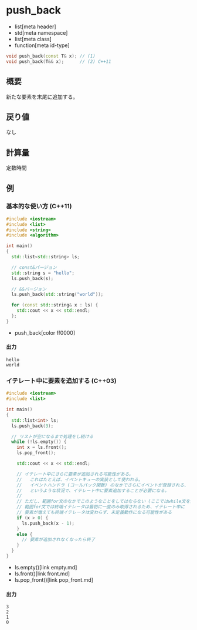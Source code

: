# push_back
* list[meta header]
* std[meta namespace]
* list[meta class]
* function[meta id-type]

```cpp
void push_back(const T& x); // (1)
void push_back(T&& x);      // (2) C++11
```

## 概要
新たな要素を末尾に追加する。


## 戻り値
なし


## 計算量
定数時間


## 例
### 基本的な使い方 (C++11)
```cpp example
#include <iostream>
#include <list>
#include <string>
#include <algorithm>

int main()
{
  std::list<std::string> ls;

  // const&バージョン
  std::string s = "hello";
  ls.push_back(s);

  // &&バージョン
  ls.push_back(std::string("world"));

  for (const std::string& x : ls) {
    std::cout << x << std::endl;
  };
}
```
* push_back[color ff0000]

#### 出力
```
hello
world
```


### イテレート中に要素を追加する (C++03)
```cpp example
#include <iostream>
#include <list>

int main()
{
  std::list<int> ls;
  ls.push_back(3);

  // リストが空になるまで処理をし続ける
  while (!ls.empty()) {
    int x = ls.front();
    ls.pop_front();

    std::cout << x << std::endl;

    // イテレート中にさらに要素が追加される可能性がある。
    //   これはたとえば、イベントキューの実装として使われる。
    //   イベントハンドラ (コールバック関数) のなかでさらにイベントが登録される、
    //   というような状況で、イテレート中に要素追加することが必要になる。
    //
    // ただし、範囲for文のなかでこのようなことをしてはならない (ここではwhile文を使用している)。
    // 範囲for文では終端イテレータは最初に一度のみ取得されるため、イテレート中に
    // 要素が増えても終端イテレータは変わらず、未定義動作になる可能性がある
    if (x > 0) {
      ls.push_back(x - 1);
    }
    else {
      // 要素が追加されなくなったら終了
    }
  }
}
```
* ls.empty()[link empty.md]
* ls.front()[link front.md]
* ls.pop_front()[link pop_front.md]


#### 出力
```
3
2
1
0
```
